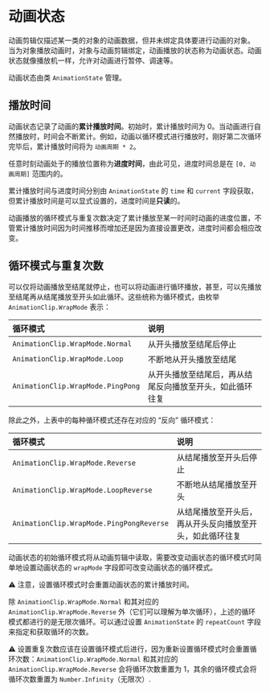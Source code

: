
# 动画状态

动画剪辑仅描述某一类的对象的动画数据，但并未绑定具体要进行动画的对象。
当为对象播放动画时，对象与动画剪辑绑定，动画播放的状态称为动画状态。动画状态就像播放机一样，允许对动画进行暂停、调速等。

动画状态由类 `AnimationState` 管理。

## 播放时间

动画状态记录了动画的**累计播放时间**。初始时，累计播放时间为 0。当动画进行自然播放时，时间会不断累计。例如，动画以循环模式进行播放时，刚好第二次循环完毕后，累计播放时间将为 `动画周期 * 2`。

任意时刻动画处于的播放位置称为**进度时间**，由此可见，进度时间总是在 `[0, 动画周期]` 范围内的。

累计播放时间与进度时间分别由 `AnimationState` 的 `time` 和 `current` 字段获取，但累计播放时间是可以显式设置的，进度时间是**只读**的。

动画播放的循环模式与重复次数决定了累计播放至某一时间时动画的进度位置，不管累计播放时间因为时间推移而增加还是因为直接设置更改，进度时间都会相应改变。

## 循环模式与重复次数

可以仅将动画播放至结尾就停止，也可以将动画进行循环播放，甚至，可以先播放至结尾再从结尾播放至开头如此循环。这些统称为循环模式，由枚举 `AnimationClip.WrapMode` 表示：

| 循环模式 | 说明 |
| :--- | :--- |
| `AnimationClip.WrapMode.Normal`  | 从开头播放至结尾后停止 |
| `AnimationClip.WrapMode.Loop`    | 不断地从开头播放至结尾 |
| `AnimationClip.WrapMode.PingPong` | 从开头播放至结尾后，再从结尾反向播放至开头，如此循环往复 |

除此之外，上表中的每种循环模式还存在对应的 “反向” 循环模式：

| 循环模式 | 说明 |
| :--- | :--- |
| `AnimationClip.WrapMode.Reverse`  | 从结尾播放至开头后停止 |
| `AnimationClip.WrapMode.LoopReverse`    | 不断地从结尾播放至开头 |
| `AnimationClip.WrapMode.PingPongReverse` | 从结尾播放至开头后，再从开头反向播放至开头，如此循环往复 |

动画状态的初始循环模式将从动画剪辑中读取，需要改变动画状态的循环模式时简单地设置动画状态的 `wrapMode` 字段即可改变动画状态的循环模式。

⚠ 注意，设置循环模式时会重置动画状态的累计播放时间。

除 `AnimationClip.WrapMode.Normal` 和其对应的 `AnimationClip.WrapMode.Reverse` 外（它们可以理解为单次循环），上述的循环模式都进行的是无限次循环。可以通过设置 `AnimationState` 的 `repeatCount` 字段来指定和获取循环的次数。

⚠ 设置重复次数应该在设置循环模式后进行，因为重新设置循环模式时会重置循环次数：`AnimationClip.WrapMode.Normal` 和其对应的 `AnimationClip.WrapMode.Reverse` 会将循环次数重置为 1，其余的循环模式会将循环次数重置为 `Number.Infinity`（无限次）.

